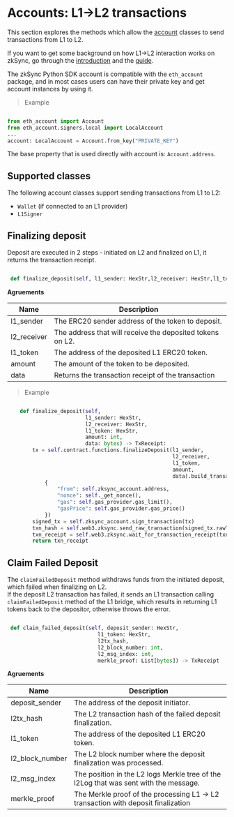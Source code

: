 # Accounts: L1->L2 transactions

This section explores the methods which allow the [account](./accounts.md) classes to send transactions from L1 to L2.

If you want to get some background on how L1->L2 interaction works on zkSync, go through the [introduction](../../dev/developer-guides/bridging/l1-l2-interop.md) and the [guide](../dev/../../dev/developer-guides/bridging/l1-l2.md).

The zkSync Python SDK account is compatible with the `eth_account` package, and in most cases users can have their private key and get account instances by using it.

> Example

```python 

from eth_account import Account
from eth_account.signers.local import LocalAccount
...
account: LocalAccount = Account.from_key("PRIVATE_KEY")

```
The base property that is used directly with account is: `Account.address`.


## Supported classes

The following account classes support sending transactions from L1 to L2:

- `Wallet` (if connected to an L1 provider)
- `L1Signer`

## Finalizing deposit

Deposit are executed in 2 steps - initiated on L2 and finalized on L1, it returns the transaction receipt.

```py

 def finalize_deposit(self, l1_sender: HexStr,l2_receiver: HexStr,l1_token: HexStr,amount: int, data: bytes) -> TxReceipt

```

**Agruements**

| Name               | Description                                                            |
| ------------------ | -----------------------------------------------------------------------|
| l1_sender          | The ERC20 sender address of the token to deposit.                      |
| l2_receiver        | The address that will receive the deposited tokens on L2.              |
| l1_token           | The address of the deposited L1 ERC20 token.                           |
| amount             | The amount of the token to be deposited.                               |
| data               | Returns the transaction receipt of the transaction                     |

> Example 

```py

    def finalize_deposit(self,
                         l1_sender: HexStr,
                         l2_receiver: HexStr,
                         l1_token: HexStr,
                         amount: int,
                         data: bytes) -> TxReceipt:
        tx = self.contract.functions.finalizeDeposit(l1_sender,
                                                     l2_receiver,
                                                     l1_token,
                                                     amount,
                                                     data).build_transaction(
            {
                "from": self.zksync_account.address,
                "nonce": self._get_nonce(),
                "gas": self.gas_provider.gas_limit(),
                "gasPrice": self.gas_provider.gas_price()
            })
        signed_tx = self.zksync_account.sign_transaction(tx)
        txn_hash = self.web3.zksync.send_raw_transaction(signed_tx.rawTransaction)
        txn_receipt = self.web3.zksync.wait_for_transaction_receipt(txn_hash)
        return txn_receipt

```

## Claim Failed Deposit

The `claimFailedDeposit` method withdraws funds from the initiated deposit, which failed when finalizing on L2.  
If the deposit L2 transaction has failed, it sends an L1 transaction calling `claimFailedDeposit` method of the L1 bridge, which results in returning L1 tokens back to the depositor, otherwise throws the error.

```py

 def claim_failed_deposit(self, deposit_sender: HexStr,
                             l1_token: HexStr,
                             l2tx_hash,
                             l2_block_number: int,
                             l2_msg_index: int,
                             merkle_proof: List[bytes]) -> TxReceipt

```

**Agruements**

| Name               | Description                                                            |
| ------------------ | -----------------------------------------------------------------------|
| deposit_sender     | The address of the deposit initiator.                                  |
| l2tx_hash          | The L2 transaction hash of the failed deposit finalization.            |
| l1_token           | The address of the deposited L1 ERC20 token.                           |
| l2_block_number    | The L2 block number where the deposit finalization was processed.      |
| l2_msg_index       | The position in the L2 logs Merkle tree of the l2Log that was sent with the message.      |
| merkle_proof       | The Merkle proof of the processing L1 -> L2 transaction with deposit finalization         |